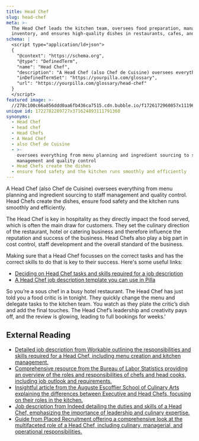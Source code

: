 ```yaml
---
title: Head Chef
slug: head-chef
meta: >-
  The Head Chef leads the kitchen team, oversees food preparation, manages
  inventory, and ensures high-quality dishes in restaurants, cafes, and bars.
schema: |
  <script type="application/ld+json">
  {
    "@context": "https://schema.org",
    "@type": "DefinedTerm",
    "name": "Head Chef",
    "description": "A Head Chef (also Chef de Cuisine) oversees everything from menu planning and ingredient sourcing to staff management and quality control. Head Chefs create the dishes, ensure food safety and the kitchen runs smoothly and efficiently.",
    "inDefinedTermSet": "https://yourpilla.com/glossary",
    "url": "https://yourpilla.com/glossary/head-chef"
  }
  </script>
featured image: >-
  //278c100c66a856ddd0aa6fb436ca7515.cdn.bubble.io/f1726172960857x111965037934644860/image-36746884-1726172332739.png
unique id: 1722782289727x371624893111791360
synonyms:
  - Head Chef
  - head chef
  - Head Chefs
  - A Head Chef
  - also Chef de Cuisine
  - >-
    oversees everything from menu planning and ingredient sourcing to staff
    management and quality control
  - Head Chefs create the dishes
  - ensure food safety and the kitchen runs smoothly and efficiently
---
```


A Head Chef (also Chef de Cuisine) oversees everything from menu planning and ingredient sourcing to staff management and quality control. Head Chefs create the dishes, ensure food safety and the kitchen runs smoothly and efficiently.

The Head Chef is key in hospitality as they directly impact the food served, which is often the main draw for customers. They set the culinary direction of the restaurant, hotel or catering business and therefore influence the reputation and success of the business. Head Chefs also play a big part in cost control, staff development and the overall standard of the business.

Making sure that a Head Chef focusses on the correct tasks and has the correct skills to do that is key to their success. Here's some useful links:

*   [Deciding on Head Chef tasks and skills required for a job description](https://yourpilla.com/blog/head-chef-job-description)
*   [A Head Chef job description template you can use in Pilla](https://yourpilla.com/templates/head-chef-job-description)

So you’re a sous chef in a busy hotel restaurant. The Head Chef has just told you a food critic is in tonight. They quickly change the menu and delegate tasks to the kitchen team. You watch as they plate the critic’s dish and add the final touches. The Head Chef’s leadership and creativity pays off, and the review is glowing, leading to full bookings for weeks.'

External Reading
----------------

*   [Detailed job description from Workable outlining the responsibilities and skills required for a Head Chef, including menu creation and kitchen management.](https://resources.workable.com/head-chef-job-description)
*   [Comprehensive resource from the Bureau of Labor Statistics providing an overview of the roles and responsibilities of chefs and head cooks, including job outlook and requirements.](https://www.bls.gov/ooh/food-preparation-and-serving/chefs-and-head-cooks.htm)
*   [Insightful article from the Auguste Escoffier School of Culinary Arts explaining the differences between Executive and Head Chefs, focusing on their roles in the kitchen.](https://www.escoffier.edu/blog/culinary-pastry-careers/executive-chef-vs-head-chef-what-is-the-diference/)
*   [Job description from Indeed detailing the duties and skills of a Head Chef, emphasizing the importance of leadership and culinary expertise.](https://uk.indeed.com/hire/job-description/head-chef)
*   [Guide from Placed Recruitment offering a comprehensive look at the multifaceted role of a Head Chef, including culinary, managerial, and operational responsibilities.](https://www.placedrecruitment.com.au/head-chef-role-job-description-guide/)
